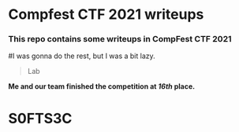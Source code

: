 # Compfest CTF 2021 writeups

### This repo contains some writeups in CompFest CTF 2021
#I was gonna do the rest, but I was a bit lazy.
> Lab

**Me and our team finished the competition at *16th* place.**

# S0FTS3C
